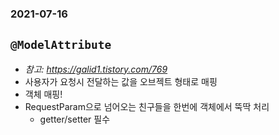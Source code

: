 ### 2021-07-16

## `@ModelAttribute`
- *참고: https://galid1.tistory.com/769*
- 사용자가 요청시 전달하는 값을 오브젝트 형태로 매핑
- 객체 매핑!
- RequestParam으로 넘어오는 친구들을 한번에 객체에서 뚝딱 처리
    - getter/setter 필수
